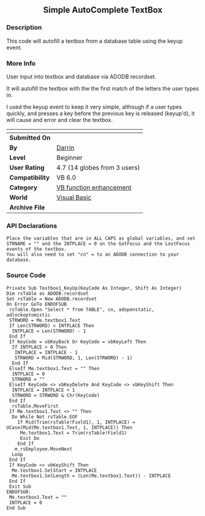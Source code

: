 ﻿<div align="center">

## Simple AutoComplete TextBox


</div>

### Description

This code will autofill a textbox from a database table using the keyup event.
 
### More Info
 
User input into textbox and database via ADODB recordset.

It will autofill the textbox with the the first match of the letters the user types in.

I used the keyup event to keep it very simple, although if a user types quickly, and presses a key before the previous key is released (keyup'd), it will cause and error and clear the textbox.


<span>             |<span>
---                |---
**Submitted On**   |
**By**             |[Darrin](https://github.com/Planet-Source-Code/PSCIndex/blob/master/ByAuthor/darrin.md)
**Level**          |Beginner
**User Rating**    |4.7 (14 globes from 3 users)
**Compatibility**  |VB 6\.0
**Category**       |[VB function enhancement](https://github.com/Planet-Source-Code/PSCIndex/blob/master/ByCategory/vb-function-enhancement__1-25.md)
**World**          |[Visual Basic](https://github.com/Planet-Source-Code/PSCIndex/blob/master/ByWorld/visual-basic.md)
**Archive File**   |[](https://github.com/Planet-Source-Code/darrin-simple-autocomplete-textbox__1-11619/archive/master.zip)

### API Declarations

```
Place the variables that are in ALL CAPS as global variables, and set STRNAME = "" and the INTPLACE = 0 on the GotFocus and the LostFocus events of the textbox.
You will also need to set "cn" = to an ADODB connection to your database.
```


### Source Code

```
Private Sub Textbox1_KeyUp(KeyCode As Integer, Shift As Integer)
Dim rsTable as ADODB.recordset
Set rsTable = New ADODB.recordset
On Error GoTo ENDOFSUB
 rsTable.Open "Select * from TABLE", cn, adopenstatic, adlockoptomistic
 STRWORD = Me.textbox1.Text
 If Len(STRWORD) < INTPLACE Then
  INTPLACE = Len(STRWORD) - 1
 End If
 If KeyCode = vbKeyBack Or KeyCode = vbKeyLeft Then
  If INTPLACE > 0 Then
   INTPLACE = INTPLACE - 1
   STRWORD = Mid(STRWORD, 1, Len(STRWORD) - 1)
  End If
 ElseIf Me.textbox1.Text = "" Then
  INTPLACE = 0
  STRWORD = ""
 ElseIf KeyCode <> vbKeyDelete And KeyCode <> vbKeyShift Then
  INTPLACE = INTPLACE + 1
  STRWORD = STRWORD & Chr(KeyCode)
 End If
  rsTable.MoveFirst
 If Me.textbox1.Text <> "" Then
  Do While Not rsTable.EOF
    If Mid(Trim(rsTable!Field1), 1, INTPLACE) = UCase(Mid(Me.textbox1.Text, 1, INTPLACE)) Then
     Me.textbox1.Text = Trim(rsTable!Field1)
     Exit Do
    End If
   m_rsEmployee.MoveNext
  Loop
 End If
 If KeyCode <> vbKeyShift Then
  Me.textbox1.SelStart = INTPLACE
  Me.textbox1.SelLength = (Len(Me.textbox1.Text)) - INTPLACE
 End If
 Exit Sub
ENDOFSUB:
 Me.textbox1.Text = ""
 INTPLACE = 0
End Sub
```

